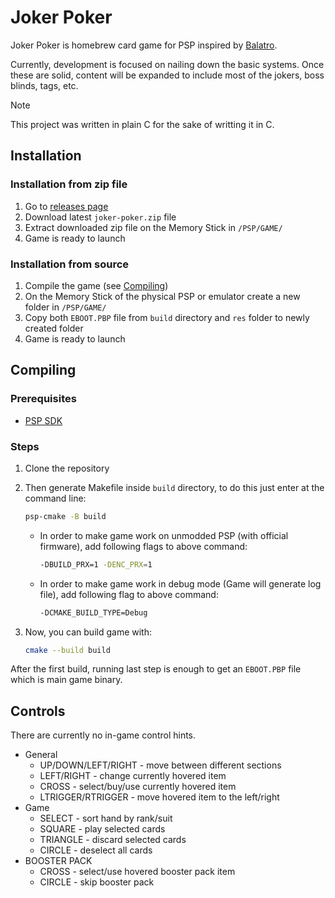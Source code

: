 # Joker Poker

Joker Poker is homebrew card game for PSP inspired by [Balatro](https://www.playbalatro.com).

Currently, development is focused on nailing down the basic systems.
Once these are solid, content will be expanded to include most of the jokers, boss blinds, tags, etc.

> [!NOTE]
> This project was written in plain C for the sake of writting it in C.

## Installation

### Installation from zip file

1. Go to [releases page](https://github.com/kwerenta/joker-poker/releases)
1. Download latest `joker-poker.zip` file
1. Extract downloaded zip file on the Memory Stick in `/PSP/GAME/`
1. Game is ready to launch

### Installation from source

1. Compile the game (see [Compiling](#compiling))
1. On the Memory Stick of the physical PSP or emulator create a new folder in `/PSP/GAME/`
1. Copy both `EBOOT.PBP` file from `build` directory and `res` folder to newly created folder
1. Game is ready to launch

## Compiling

### Prerequisites

- [PSP SDK](https://pspdev.github.io)

### Steps

1. Clone the repository

2. Then generate Makefile inside `build` directory, to do this just enter at the command line:

   ```sh
   psp-cmake -B build
   ```

   - In order to make game work on unmodded PSP (with official firmware), add following flags to above command:

     ```sh
     -DBUILD_PRX=1 -DENC_PRX=1
     ```

   - In order to make game work in debug mode (Game will generate log file), add following flag to above command:
     ```sh
     -DCMAKE_BUILD_TYPE=Debug
     ```

3. Now, you can build game with:
   ```sh
   cmake --build build
   ```

After the first build, running last step is enough to get an `EBOOT.PBP` file which is main game binary.

## Controls

There are currently no in-game control hints.

- General
  - UP/DOWN/LEFT/RIGHT - move between different sections
  - LEFT/RIGHT - change currently hovered item
  - CROSS - select/buy/use currently hovered item
  - LTRIGGER/RTRIGGER - move hovered item to the left/right
- Game
  - SELECT - sort hand by rank/suit
  - SQUARE - play selected cards
  - TRIANGLE - discard selected cards
  - CIRCLE - deselect all cards
- BOOSTER PACK
  - CROSS - select/use hovered booster pack item
  - CIRCLE - skip booster pack
